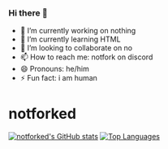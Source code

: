 ### Hi there 👋

- 🔭 I’m currently working on nothing
- 🌱 I’m currently learning HTML
- 👯 I’m looking to collaborate on no
- 📫 How to reach me: notfork on discord
- 😄 Pronouns: he/him
- ⚡ Fun fact: i am human
# notforked
[![notforked's GitHub stats](https://github-readme-stats.vercel.app/api?username=notforked&show_icons=true&theme=github_dark)](#stats)
[![ Top Languages](https://github-readme-stats.vercel.app/api/top-langs/?username=notforked&layout=compact&theme=github_dark)](#stats)

